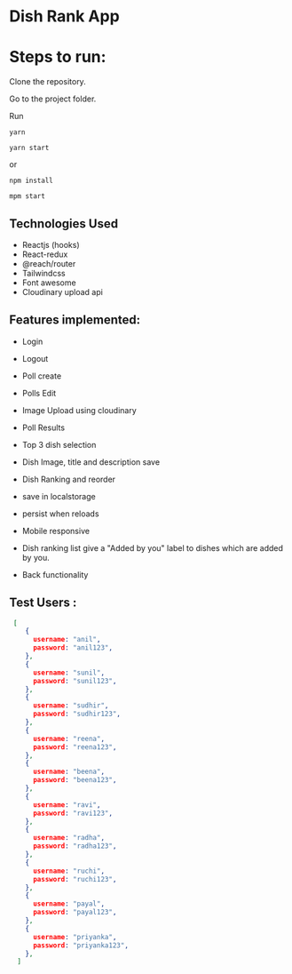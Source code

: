 # Dish Rank App

# Steps to run:

Clone the repository.

Go to the project folder.

Run 

```
yarn 

yarn start
```
or

```
npm install

mpm start
```

## Technologies Used
 - Reactjs (hooks)
 - React-redux
 - @reach/router
 - Tailwindcss
 - Font awesome
 - Cloudinary upload api

  
## Features implemented:

- Login
- Logout
- Poll create
- Polls Edit
- Image Upload using cloudinary
- Poll Results
- Top 3 dish selection
- Dish Image, title and description save
- Dish Ranking and reorder
- save in localstorage
- persist when reloads
- Mobile responsive
- Dish ranking list give a "Added by you" label to dishes which are  added by you.

- Back functionality
  


## Test Users : 

```json
 [
    {
      username: "anil",
      password: "anil123",
    },
    {
      username: "sunil",
      password: "sunil123",
    },
    {
      username: "sudhir",
      password: "sudhir123",
    },
    {
      username: "reena",
      password: "reena123",
    },
    {
      username: "beena",
      password: "beena123",
    },
    {
      username: "ravi",
      password: "ravi123",
    },
    {
      username: "radha",
      password: "radha123",
    },
    {
      username: "ruchi",
      password: "ruchi123",
    },
    {
      username: "payal",
      password: "payal123",
    },
    {
      username: "priyanka",
      password: "priyanka123",
    },
  ]
```




